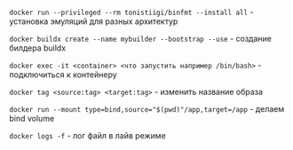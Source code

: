 ```docker run --privileged --rm tonistiigi/binfmt --install all``` - установка эмуляций для разных архитектур

```docker buildx create --name mybuilder --bootstrap --use``` - создание билдера buildx

```docker exec -it <container> <что запустить например /bin/bash>``` - подключиться к контейнеру

```docker tag <source:tag> <target:tag>``` - изменить название образа

```docker run --mount type=bind,source="$(pwd)"/app,target=/app``` - делаем bind volume

```docker logs -f``` - лог файл в лайв режиме

